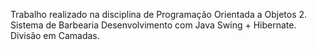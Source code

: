 Trabalho realizado na disciplina de Programação Orientada a Objetos 2.
Sistema de Barbearia
Desenvolvimento com Java Swing + Hibernate.
Divisão em Camadas.
